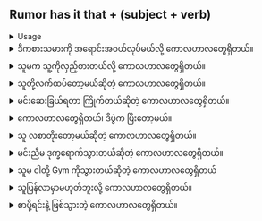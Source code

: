 ## Rumor has it that + (subject + verb)

<details>
<summary>Usage</summary>
'Rumor has it' is an expression used when suggesting you might have heard something or read about something that is taking place now or in the future. A rumor is not a fact.
'Rumor has it' သည် တစ်စုံတစ်ခုကို ကြားဖူးခြင်း သို့မဟုတ် ယခု သို့မဟုတ် အနာဂတ်တွင် ဖြစ်ပျက်နေသည့် တစ်စုံတစ်ခုကို ဖတ်ဖူးကြောင်း အကြံပြုရာတွင် သုံးသည့်အသုံးအနှုန်းဖြစ်သည်။ ကောလဟာလသည် အမှန်မဟုတ်ပါ။
</details>

<details>
<summary>ဒီကစားသမားကို အရောင်းအဝယ်လုပ်မယ်လို့ ကောလဟာလတွေရှိတယ်။</summary>
"Rumor has it that that player will get traded."
</details>

<details>
<summary>သူမက သူ့ကိုလှည့်စားတယ်လို့ ကောလဟာလတွေရှိတယ်။</summary>

"Rumor has it that she cheated on him."
</details>
<details>
<summary>သူတို့လက်ထပ်တော့မယ်ဆိုတဲ့ ကောလဟာလတွေရှိတယ်။</summary>

"Rumor has it that they are going to get married."
</details>
<details>
<summary>မင်းဆေးခြယ်ရတာ ကြိုက်တယ်ဆိုတဲ့ ကောလဟာလတွေရှိတယ်။</summary>

"Rumor has it that you like to paint."
</details>
<details>
<summary>ကောလဟာလတွေရှိတယ်၊ ဒီပွဲက ပြီးတော့မယ်။</summary>

"Rumor has it that show is going to end."
</details>
<details>
<summary>သူ လစာတိုးတော့မယ်ဆိုတဲ့ ကောလဟာလတွေရှိတယ်။</summary>

"Rumor has it that he is going to get a raise."
</details>
<details>
<summary>မင်းညီမ ဒုက္ခရောက်သွားတယ်ဆိုတဲ့ ကောလဟာလတွေရှိတယ်။</summary>

"Rumor has it that your sister got in trouble."
</details>
<details>
<summary>သူမ ငါတို့ Gym ကိုသွားတယ်ဆိုတဲ့ ကောလဟာလတွေရှိတယ်</summary>

"Rumor has it that she goes to our gym."
</details>
<details>
<summary>သူပြန်လာမှာမဟုတ်ဘူးလို့ ကောလဟာလတွေရှိတယ်။</summary>

"Rumor has it that he will not return."
</details>
<details>
<summary>စာပို့ရင်းနဲ့ ဖြစ်သွားတဲ့ ကောလဟာလတွေရှိတယ်။</summary>

"Rumor has it that it happened while texting."
</details>